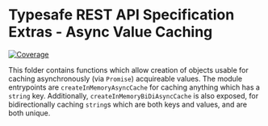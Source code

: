 # Typesafe REST API Specification Extras - Async Value Caching

[![Coverage](https://codecov.io/gh/ty-ras/extras/branch/main/graph/badge.svg?flag=cache)](https://codecov.io/gh/ty-ras/extras)

This folder contains functions which allow creation of objects usable for caching asynchronously (via `Promise`) acquireable values.
The module entrypoints are `createInMemoryAsyncCache` for caching anything which has a `string` key.
Additionally, `createInMemoryBiDiAsyncCache` is also exposed, for bidirectionally caching `string`s which are both keys and values, and are both unique.
